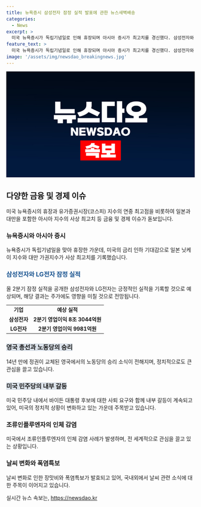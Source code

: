 ```yaml
---
title: 뉴욕증시 삼성전자 잠정 실적 발표에 관한 뉴스새벽배송
categories:
  - News
excerpt: >
  미국 뉴욕증시가 독립기념일로 인해 휴장되며 아시아 증시가 최고치를 경신했다. 삼성전자와 LG전자는 긍정적인 2분기 잠정 실적을 공개했는데, 증시에도 영향을 줄 것으로 전망된다. 영국의 노동당이 14년 만에 정권을 차지하며 권력교체가 예상되는 가운데, 미국에서는 바이든 대선 후보의 사퇴 주장이 이어지고 있으며, 미국에서는 중국에서 네 번째로 인체 감염된 조류인플루엔자(H5N1)의 발생이 보고되었다. ※ 뉴욕증시 휴장에 따른 아시아 증시 최고치, 긍정적인 삼성전자·LG전자 실적, 영국 노동당의 정권교체, 미국 바이든 대선 후보의 사퇴 요구, 미국에서의 조류인플루엔자 사례, 날씨 변화에 관한 내용 포함.
feature_text: >
  미국 뉴욕증시가 독립기념일로 인해 휴장되며 아시아 증시가 최고치를 경신했다. 삼성전자와 LG전자는 긍정적인 2분기 잠정 실적을 공개했는데, 증시에도 영향을 줄 것으로 전망된다. 영국의 노동당이 14년 만에 정권을 차지하며 권력교체가 예상되는 가운데, 미국에서는 바이든 대선 후보의 사퇴 주장이 이어지고 있으며, 미국에서는 중국에서 네 번째로 인체 감염된 조류인플루엔자(H5N1)의 발생이 보고되었다. ※ 뉴욕증시 휴장에 따른 아시아 증시 최고치, 긍정적인 삼성전자·LG전자 실적, 영국 노동당의 정권교체, 미국 바이든 대선 후보의 사퇴 요구, 미국에서의 조류인플루엔자 사례, 날씨 변화에 관한 내용 포함.
image: '/assets/img/newsdao_breakingnews.jpg'
---
```


<p><img src="/assets/img/newsdao_breakingnews.jpg" alt="pcversion 속보" /></p>

<h2 data-ke-size="size26">다양한 금융 및 경제 이슈</h2>

<p data-ke-size="size16">미국 뉴욕증시의 휴장과 유가증권시장(코스피) 지수의 연중 최고점을 비롯하여 일본과 대만을 포함한 아시아 지수의 사상 최고치 등 금융 및 경제 이슈가 돋보입니다.</p>

<h3>뉴욕증시와 아시아 증시</h3>

<p data-ke-size="size16">뉴욕증시가 독립기념일을 맞아 휴장한 가운데, 미국의 금리 인하 기대감으로 일본 닛케이 지수와 대만 가권지수가 사상 최고치를 기록했습니다.</p>

<h3><span style="color: #1a5490;">삼성전자와 LG전자 잠정 실적</span></h3>

<p data-ke-size="size16">올 2분기 잠정 실적을 공개한 삼성전자와 LG전자는 긍정적인 실적을 기록할 것으로 예상되며, 해당 결과는 주가에도 영향을 미칠 것으로 전망됩니다.</p>

<table>
<tbody>
<tr>
<td style="text-align: center; height: 17px;"><b>기업</b></td>
<td style="text-align: center; height: 17px;"><b>예상 실적</b></td>
</tr>
<tr>
<td style="text-align: center; height: 17px;"><b>삼성전자</b></td>
<td style="text-align: center; height: 17px;"><b>2분기 영업이익 8조 3044억원</b></td>
</tr>
<tr>
<td style="text-align: center; height: 17px;"><b>LG전자</b></td>
<td style="text-align: center; height: 17px;"><b>2분기 영업이익 9981억원</b></td>
</tr>
</tbody>
</table>

<h3><b><span style="background-color: #21538527;">영국 총선과 노동당의 승리</span></b></h3>

<p data-ke-size="size16">14년 만에 정권이 교체된 영국에서의 노동당의 승리 소식이 전해지며, 정치적으로도 큰 관심을 끌고 있습니다.</p>

<h3><b><span style="background-color: #21538527;">미국 민주당의 내부 갈등</span></b></h3>

<p data-ke-size="size16">미국 민주당 내에서 바이든 대통령 후보에 대한 사퇴 요구와 함께 내부 갈등이 계속되고 있어, 미국의 정치적 상황이 변화하고 있는 가운데 주목받고 있습니다.</p>

<h3>조류인플루엔자의 인체 감염</h3>

<p data-ke-size="size16">미국에서 조류인플루엔자의 인체 감염 사례가 발생하며, 전 세계적으로 관심을 끌고 있는 상황입니다.</p>

<h3>날씨 변화와 폭염특보</h3>

<p data-ke-size="size16">날씨 변화로 인한 장맛비와 폭염특보가 발효되고 있어, 국내외에서 날씨 관련 소식에 대한 주목이 이어지고 있습니다.</p>
실시간 뉴스 속보는, <a href="https://newsdao.kr" rel="dofollow">https://newsdao.kr</a>


